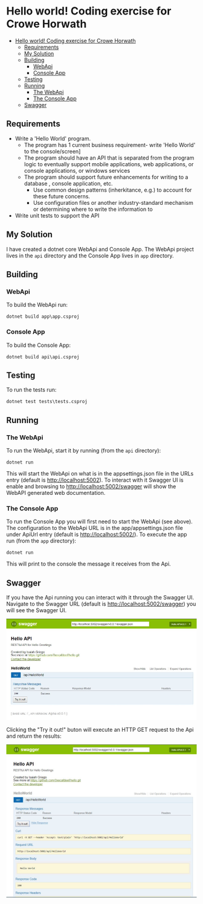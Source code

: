 # Hello world! Coding exercise for Crowe Horwath

- [Hello world! Coding exercise for Crowe Horwath](#hello-world-coding-exercise-for-crowe-horwath)
    - [Requirements](#requirements)
    - [My Solution](#my-solution)
    - [Building](#building)
        - [WebApi](#webapi)
        - [Console App](#console-app)
    - [Testing](#testing)
    - [Running](#running)
        - [The WebApi](#the-webapi)
        - [The Console App](#the-console-app)
    - [Swagger](#swagger)

## Requirements

- Write a 'Hello World' program.
  - The program has 1 current business requirement- write 'Hello World' to the console/screen]
  - The program should have an API that is separated from the program logic to eventually support mobile applications, web applications, or console applications, or windows services
  - The program should support future enhancements for writing to a database , console application, etc.
    - Use common design patterns (inherkitance, e.g.) to account for these future concerns.
    - Use configuration files or another industry-standard mechanism or determining where to write the information to
- Write unit tests to support the API

## My Solution

I have created a dotnet core WebApi and Console App. The WebApi project lives in the `api` directory and the Console App lives in `app` directory.

## Building

### WebApi

To build the WebApi run:

```commandline
dotnet build app\app.csproj
```

### Console App

To build the Console App:

```commandline
dotnet build api\api.csproj
```

## Testing

To run the tests run:

```commandline
dotnet test tests\tests.csproj
```

## Running

### The WebApi

To run the WebApi, start it by running (from the `api` directory):

```commandline
dotnet run
```

This will start the WebApi on what is in the appsettings.json file in the URLs entry (default is <http://localhost:5002>). To interact with it Swagger UI is enable and browsing to <http://localhost:5002/swagger> will show the WebAPI generated web documentation.

### The Console App

To run the Console App you will first need to start the WebApi (see above). The configuration to the WebApi URL is in the app/appsettings.json file under ApiUrl entry (default is <http://localhost:5002/>). To execute the app run (from the `app` directory):

```command line
dotnet run
```

This will print to the console the message it receives from the Api.

## Swagger

If you have the Api running you can interact with it through the Swagger UI. Navigate to the Swagger URL (default is <http://localhost:5002/swagger>) you will see the Swagger UI.

![screenshot2](screenshots\screen2.jpg)

Clicking the "Try it out!" buton will execute an HTTP GET request to the Api and return the results:

![screenshot1](screenshots\screen1.jpg)